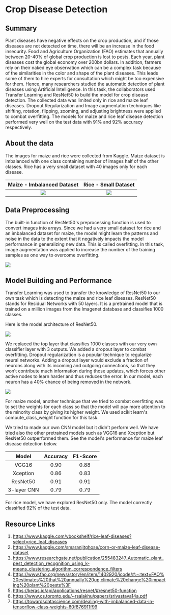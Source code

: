 
# Crop Disease Detection

## Summary

Plant diseases have negative effects on the crop production, and if those diseases are not detected on time, there will be an increase in the food insecurity. Food and Agriculture Organization (FAO) estimates that annually between 20-40% of global crop production is lost to pests. Each year, plant diseases cost the global economy over 200bn dollars. In addition, farmers rely on their naked eye observation which can be a complex task because of the similarities in the color and shape of the plant diseases. This leads some of them to hire experts for consultation which might be too expensive for them. Hence, many researchers studied the automatic detection of plant diseases using Artificial Intelligence. In this task, the collaborators used Transfer Learning and ResNet50 to build the model for crop disease detection. The collected data was limited only in rice and maize leaf diseases. Dropout Regularization and Image augmentation techniques like shifting, rotation, flipping, zooming, and adjusting brightness were applied to combat overfitting. The models for maize and rice leaf disease detection performed very well on the test data with 91% and 92% accuracy respectively.

## About the data

The images for maize and rice were collected from Kaggle. Maize dataset is imbalanced with one class containing number of images half of the other classes. Rice has a very small dataset with 40 images only for each disease.

Maize - Imbalanced Dataset            |  Rice - Small Dataset
:-------------------------:|:-------------------------:
![](https://github.com/OmdenaAI/omdena-nigeria-foodsecurity/blob/main/src/tasks/task-3-crop-disease-detection/images/maize_imbalanced.PNG?raw=true)  |  ![](https://github.com/OmdenaAI/omdena-nigeria-foodsecurity/blob/main/src/tasks/task-3-crop-disease-detection/images/rice_small_dataset.PNG?raw=true)

## Data Preprocessing

The built-in function of ResNet50's preprocessing function is used to convert images into arrays. Since we had a very small dataset for rice and an imbalanced dataset for maize, the model might learn the patterns and noise in the data to the extent that it negatively impacts the model performance in generalizing new data. This is called overfitting. In this task, image augmentation was applied to increase the number of the training samples as one way to overcome overfitting.

![](https://github.com/OmdenaAI/omdena-nigeria-foodsecurity/blob/main/src/tasks/task-3-crop-disease-detection/images/image_augmentation.png?raw=true)

## Model Building and Performance
Transfer Learning was used to transfer the knowledge of ResNet50 to our own task which is detecting the maize and rice leaf diseases. ResNet50 stands for Residual Networks with 50 layers. It is a pretrained model that is trained on a million images from the Imagenet database and classifies 1000 classes.

Here is the model architecture of ResNet50.
<!--insert image here-->
![](https://github.com/OmdenaAI/omdena-nigeria-foodsecurity/blob/main/src/tasks/task-3-crop-disease-detection/images/resnet50.png?raw=true)

We replaced the top layer that classifies 1000 classes with our very own classifier layer with 3 outputs. We added a dropout layer to combat overfitting. Dropout regularization is a popular technique to regularize neural networks. Adding a dropout layer would exclude a fraction of neurons along with its incoming and outgoing connections, so that they won’t contribute much information during those updates, which forces other active nodes to learn harder and thus reduces the error. In our model, each neuron has a 40% chance of being removed in the network.
<!-- insert image here -->
![](https://github.com/OmdenaAI/omdena-nigeria-foodsecurity/blob/main/src/tasks/task-3-crop-disease-detection/images/dropout.png?raw=true)

For maize model, another technique that we tried to combat overfitting was to set the weights for each class so that the model will pay more attention to the minority class by giving its higher weight. We used scikit learn's compute_class_weight function for this task.

We tried to made our own CNN model but it didn't perform well. We have tried also the other pretrained models such as VGG16 and Xception but ResNet50 outperformed them. See the model's performance for maize leaf disease detection below.

Model            |  Accuracy            |  F1-Score
:-------------------------:|:-------------------------:|:-------------------------:
VGG16  |  0.90  |  0.88
Xception  |  0.86  |  0.83
ResNet50  |  0.91  |  0.91
3-layer CNN  |  0.79  |  0.79

For rice model, we have explored ResNet50 only. The model correctly classified 92% of the test data.

## Resource Links

1. https://www.kaggle.com/vbookshelf/rice-leaf-diseases?select=rice_leaf_diseases
2. https://www.kaggle.com/smaranjitghose/corn-or-maize-leaf-disease-dataset
3. https://www.researchgate.net/publication/255483247_Automatic_plant_pest_detection_recognition_using_k-means_clustering_algorithm_correspondence_filters
4. https://www.fao.org/news/story/en/item/1402920/icode/#:~:text=FAO%20estimates%20that%20annually%20up,climate%20change%20impacting%20plant%20pests%3F
5. https://keras.io/api/applications/resnet/#resnet50-function
6. https://www.cs.toronto.edu/~rsalakhu/papers/srivastava14a.pdf
7. https://towardsdatascience.com/dealing-with-imbalanced-data-in-tensorflow-class-weights-60f876911f99
